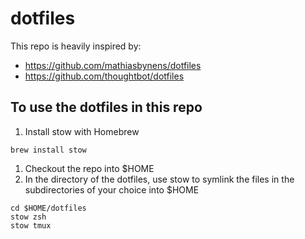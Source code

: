 # dotfiles

This repo is heavily inspired by:
   * https://github.com/mathiasbynens/dotfiles
   * https://github.com/thoughtbot/dotfiles

## To use the dotfiles in this repo
1. Install stow with Homebrew
```
brew install stow
```

1. Checkout the repo into $HOME
2. In the directory of the dotfiles, use stow to symlink the files in the subdirectories of your choice into $HOME
```
cd $HOME/dotfiles
stow zsh
stow tmux
```
